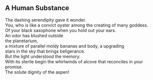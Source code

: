 A Human Substance
-----------------
The dashing serendipity gave it wonder.  
You, who is like a convict oyster among the creating of many goddess.  
Of your black saxophone when you hold out your ears.  
An odor has blushed outside  
the planetarium,  
a mixture of parallel moldy bananas and body, a upgrading  
stars in the sky that brings beligerance.  
But the light understood the memory.  
With its sterile begin the whirlwinds of alcove that reconciles in your promise.  
The solute dignity of the aspen!  
